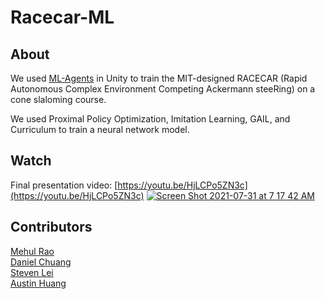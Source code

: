 # Racecar-ML

## About
We used [ML-Agents](https://github.com/Unity-Technologies/ml-agents) in Unity to train the MIT-designed RACECAR (Rapid Autonomous Complex Environment Competing Ackermann steeRing) on a cone slaloming course.

We used Proximal Policy Optimization, Imitation Learning, GAIL, and Curriculum to train a neural network model.

## Watch
Final presentation video: [https://youtu.be/HjLCPo5ZN3c](https://youtu.be/HjLCPo5ZN3c)
[![Screen Shot 2021-07-31 at 7 17 42 AM](https://user-images.githubusercontent.com/45211793/127763137-83aae708-2210-4527-bc2b-43eebfe8d53d.png)](https://www.youtube.com/watch?v=HjLCPo5ZN3c&t=11s&ab_channel=DanielChuang)

## Contributors
[Mehul Rao](https://github.com/mehulrao)  
[Daniel Chuang](https://github.com/daniel-chuang)  
[Steven Lei]()  
[Austin Huang](https://github.com/ashuang1)  
